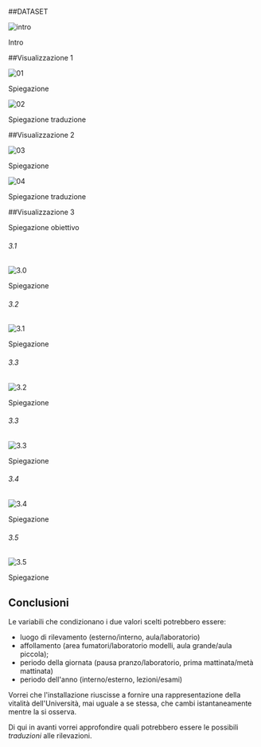 ##DATASET

![intro](http://i.imgur.com/jQcZeAO.png?1)

Intro

##Visualizzazione 1

![01](http://i.imgur.com/G3EZ2Q2.png?1)

Spiegazione

![02](http://i.imgur.com/V2RC49X.png?1)

Spiegazione traduzione

##Visualizzazione 2

![03](http://i.imgur.com/0PSbdC5.png?1)

Spiegazione

![04](http://i.imgur.com/035dpLG.png?1)

Spiegazione traduzione

##Visualizzazione 3

Spiegazione obiettivo

###### 3.1

![3.0](http://i.imgur.com/eyAkGHO.png?1)

Spiegazione

###### 3.2

![3.1](http://i.imgur.com/4ezTeYZ.png?1)

Spiegazione

###### 3.3

![3.2](http://i.imgur.com/jdL47Y6.png?1)

Spiegazione

###### 3.3

![3.3](http://i.imgur.com/r4SaD8a.png?1)

Spiegazione

###### 3.4

![3.4](http://i.imgur.com/yw1n8I5.png?1)

Spiegazione

###### 3.5

![3.5](http://i.imgur.com/dntJ8Cr.png?1)

Spiegazione

## Conclusioni

Le variabili che condizionano i due valori scelti potrebbero essere:
- luogo di rilevamento (esterno/interno, aula/laboratorio)
- affollamento (area fumatori/laboratorio modelli, aula grande/aula piccola);
- periodo della giornata (pausa pranzo/laboratorio, prima mattinata/metà mattinata)
- periodo dell'anno (interno/esterno, lezioni/esami)

Vorrei che l'installazione riuscisse a fornire una rappresentazione della vitalità dell'Università, mai uguale a se stessa, che cambi istantaneamente mentre la si osserva. 

Di qui in avanti vorrei approfondire quali potrebbero essere le possibili _traduzioni_ alle rilevazioni.
